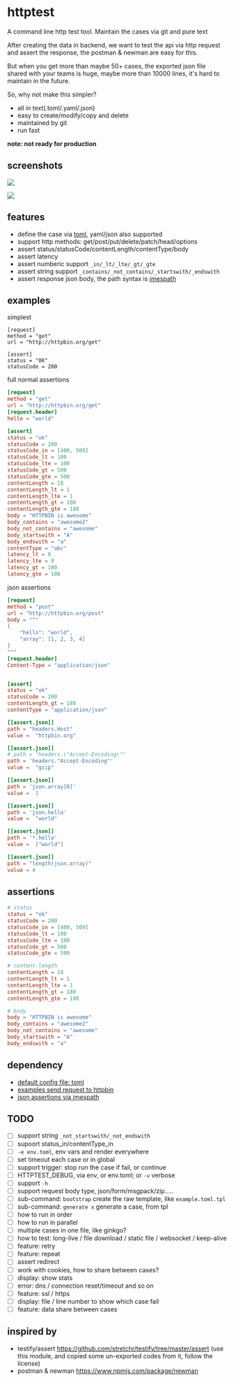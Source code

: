 # httptest

A command line http test tool. Maintain the cases via git and pure text

After creating the data in backend, we want to test the api via http request and assert the response, the postman & newman are easy for this.

But when you get more than maybe 50+ cases, the exported json file shared with your teams is huge, maybe more than 10000 lines, it's hard to maintain in the future.

So, why not make this simpler?

- all in text(.toml/.yaml/.json)
- easy to create/modify/copy and delete
- maintained by git
- run fast

**note: not ready for production**


## screenshots


![](./examples/screenshots/run.jpg)

![](./examples/screenshots/run_with_debug.jpg)


## features

- define the case via [toml](https://toml.io/en/), yaml/json also supported
- support http methods: get/post/put/delete/patch/head/options
- assert status/statusCode/contentLength/contentType/body
- assert latency
- assert numberic support `_in/_lt/_lte/_gt/_gte`
- assert string support `_contains/_not_contains/_startswith/_endswith`
- assert response json body, the path syntax is [jmespath](https://jmespath.org/tutorial.html)

## examples

simplest

```
[request]
method = "get"
url = "http://httpbin.org/get"

[assert]
status = "OK"
statusCode = 200
```

full normal assertions

```toml
[request]
method = "get"
url = "http://httpbin.org/get"
[request.header]
hello = "world"

[assert]
status = "ok"
statusCode = 200
statusCode_in = [400, 500]
statusCode_lt = 100
statusCode_lte = 100
statusCode_gt = 500
statusCode_gte = 500
contentLength = 18
contentLength_lt = 1
contentLength_lte = 1
contentLength_gt = 180
contentLength_gte = 180
body = "HTTPBIN is awesome"
body_contains = "awesome2"
body_not_contains = "awesome"
body_startswith = "A"
body_endswith = "a"
contentType = "abc"
latency_lt = 0
latency_lte = 0
latency_gt = 100
latency_gte = 100
```

json assertions

```toml
[request]
method = "post"
url = "http://httpbin.org/post"
body = """
{
    "hello": "world",
    "array": [1, 2, 3, 4]
}
"""
[request.header]
Content-Type = "application/json"


[assert]
status = "ok"
statusCode = 200
contentLength_gt = 180
contentType = "application/json"

[[assert.json]]
path = "headers.Host"
value =  "httpbin.org"

[[assert.json]]
# path = "headers.\"Accept-Encoding\""
path = 'headers."Accept-Encoding"'
value =  "gzip"

[[assert.json]]
path = 'json.array[0]'
value =  1

[[assert.json]]
path = 'json.hello'
value =  "world"

[[assert.json]]
path = '*.hello'
value =  ["world"]

[[assert.json]]
path = "length(json.array)"
value = 4
```


## assertions

```toml
# status
status = "ok"
statusCode = 200
statusCode_in = [400, 500]
statusCode_lt = 100
statusCode_lte = 100
statusCode_gt = 500
statusCode_gte = 500

# content-length
contentLength = 18
contentLength_lt = 1
contentLength_lte = 1
contentLength_gt = 180
contentLength_gte = 180

# body
body = "HTTPBIN is awesome"
body_contains = "awesome2"
body_not_contains = "awesome"
body_startswith = "A"
body_endswith = "a"
```

## dependency

- [default config file: toml](https://toml.io/en/)
- [examples send request to httpbin](http://httpbin.org/)
- [json assertions via jmespath](https://jmespath.org/tutorial.html)

## TODO

- [ ] support string `_not_startswith/_not_endswith`
- [ ] supoort status_in/contentType_in
- [ ] `-e env.toml`, env vars and render everywhere
- [ ] set timeout each case or in global
- [ ] support trigger: stop run the case if fail, or continue
- [ ] HTTPTEST_DEBUG, via env, or env.toml; or `-v` verbose
- [ ] support `-h`
- [ ] support request body type, json/form/msgpack/zip.....
- [ ] sub-command: `bootstrap` create the raw template, like `example.toml.tpl`
- [ ] sub-command: `generate x` generate a case, from tpl
- [ ] how to run in order
- [ ] how to run in parallel
- [ ] multiple cases in one file, like ginkgo?
- [ ] how to test: long-live / file download / static file / websocket / keep-alive
- [ ] feature: retry
- [ ] feature: repeat
- [ ] assert redirect
- [ ] work with cookies, how to share between cases?
- [ ] display: show stats
- [ ] error: dns / connection reset/timeout and so on
- [ ] feature: ssl / https
- [ ] display: file / line number to show which case fail
- [ ] feature: data share between cases

## inspired by

- testify/assert https://github.com/stretchr/testify/tree/master/assert (use this module, and copied some un-exported codes from it, follow the license)
- postman & newman https://www.npmjs.com/package/newman
